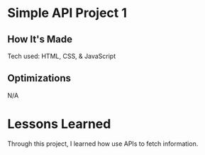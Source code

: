 # Simple API Project 1

## How It's Made
Tech used: HTML, CSS, & JavaScript

## Optimizations
N/A

# Lessons Learned
Through this project, I learned how use APIs to fetch information.

